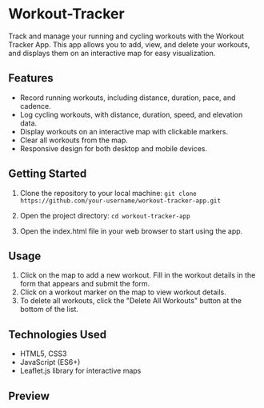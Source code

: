 # Workout-Tracker
Track and manage your running and cycling workouts with the Workout Tracker App. This app allows you to add, view, and delete your workouts, and displays them on an interactive map for easy visualization.

## Features
- Record running workouts, including distance, duration, pace, and cadence.
- Log cycling workouts, with distance, duration, speed, and elevation data.
- Display workouts on an interactive map with clickable markers.
- Clear all workouts from the map.
- Responsive design for both desktop and mobile devices.

## Getting Started
1. Clone the repository to your local machine:
```git clone https://github.com/your-username/workout-tracker-app.git```

1. Open the project directory:
```cd workout-tracker-app```

1. Open the index.html file in your web browser to start using the app.

## Usage
1. Click on the map to add a new workout. Fill in the workout details in the form that 
   appears and submit the form.
2. Click on a workout marker on the map to view workout details.
3. To delete all workouts, click the "Delete All Workouts" button at the bottom of the list.

## Technologies Used
- HTML5, CSS3
- JavaScript (ES6+)
- Leaflet.js library for interactive maps

## Preview
